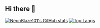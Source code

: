 ## Hi there 👋
[![NeonBlaze101's GitHub stats](https://github-readme-stats.vercel.app/api?username=NeonBlaze101)](https://github.com/anuraghazra/github-readme-stats)
[![Top Langs](https://github-readme-stats.vercel.app/api/top-langs/?username=NeonBlaze101)](https://github.com/anuraghazra/github-readme-stats)
<!--
**NeonBlaze101/NeonBlaze101** is a ✨ _special_ ✨ repository because its `README.md` (this file) appears on your GitHub profile.

Here are some ideas to get you started:

- 🔭 I’m currently working on ...
- 🌱 I’m currently learning ...
- 👯 I’m looking to collaborate on ...
- 🤔 I’m looking for help with ...
- 💬 Ask me about ...
- 📫 How to reach me: ...
- 😄 Pronouns: ...
- ⚡ Fun fact: ...
-->
